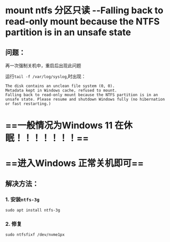 # mount ntfs 分区只读 --Falling back to read-only mount because the NTFS partition is in an unsafe state

## 问题：

再一次强制关机中，重启后出现此问题

运行```tail -f /var/log/syslog```,时出现：

```
The disk contains an unclean file system (0, 0).
Metadata kept in Windows cache, refused to mount.
Falling back to read-only mount because the NTFS partition is in an
unsafe state. Please resume and shutdown Windows fully (no hibernation
or fast restarting.)
```



# ==一般情况为Windows 11 在休眠！！！！！！！==

# ==进入Windows 正常关机即可==



## 解决方法：

### 1. 安装```ntfs-3g```

```shell
sudo apt install ntfs-3g
```

### 2. 修复

```shell
sudo ntfsfixf /dev/nvme1px
```




